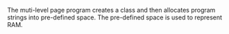 The muti-level page program creates a class and then allocates program strings into pre-defined space. The pre-defined space is used to represent RAM.
